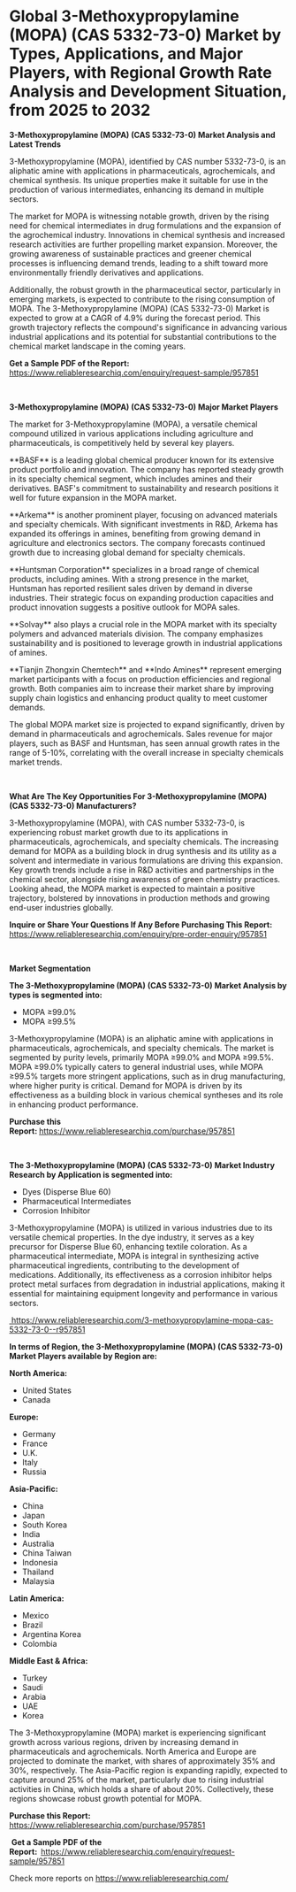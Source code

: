 <p><h1>Global 3-Methoxypropylamine (MOPA) (CAS 5332-73-0) Market by Types, Applications, and Major Players, with Regional Growth Rate Analysis and Development Situation, from 2025 to 2032</h1></p><p><strong>3-Methoxypropylamine (MOPA) (CAS 5332-73-0) Market Analysis and Latest Trends</strong></p>
<p><p>3-Methoxypropylamine (MOPA), identified by CAS number 5332-73-0, is an aliphatic amine with applications in pharmaceuticals, agrochemicals, and chemical synthesis. Its unique properties make it suitable for use in the production of various intermediates, enhancing its demand in multiple sectors.</p><p>The market for MOPA is witnessing notable growth, driven by the rising need for chemical intermediates in drug formulations and the expansion of the agrochemical industry. Innovations in chemical synthesis and increased research activities are further propelling market expansion. Moreover, the growing awareness of sustainable practices and greener chemical processes is influencing demand trends, leading to a shift toward more environmentally friendly derivatives and applications.</p><p>Additionally, the robust growth in the pharmaceutical sector, particularly in emerging markets, is expected to contribute to the rising consumption of MOPA. The 3-Methoxypropylamine (MOPA) (CAS 5332-73-0) Market is expected to grow at a CAGR of 4.9% during the forecast period. This growth trajectory reflects the compound's significance in advancing various industrial applications and its potential for substantial contributions to the chemical market landscape in the coming years.</p></p>
<p><strong>Get a Sample PDF of the Report:&nbsp;</strong> <a href="https://www.reliableresearchiq.com/enquiry/request-sample/957851?utm_campaign=2927&utm_medium=2&utm_source=Github&utm_content=ia&utm_term=21032025&utm_id=3-methoxypropylamine-mopa-cas-5332-73-0">https://www.reliableresearchiq.com/enquiry/request-sample/957851</a></p>
<p>&nbsp;</p>
<p><strong>3-Methoxypropylamine (MOPA) (CAS 5332-73-0) Major Market Players</strong></p>
<p><p>The market for 3-Methoxypropylamine (MOPA), a versatile chemical compound utilized in various applications including agriculture and pharmaceuticals, is competitively held by several key players.</p><p>**BASF** is a leading global chemical producer known for its extensive product portfolio and innovation. The company has reported steady growth in its specialty chemical segment, which includes amines and their derivatives. BASF's commitment to sustainability and research positions it well for future expansion in the MOPA market.</p><p>**Arkema** is another prominent player, focusing on advanced materials and specialty chemicals. With significant investments in R&D, Arkema has expanded its offerings in amines, benefiting from growing demand in agriculture and electronics sectors. The company forecasts continued growth due to increasing global demand for specialty chemicals.</p><p>**Huntsman Corporation** specializes in a broad range of chemical products, including amines. With a strong presence in the market, Huntsman has reported resilient sales driven by demand in diverse industries. Their strategic focus on expanding production capacities and product innovation suggests a positive outlook for MOPA sales.</p><p>**Solvay** also plays a crucial role in the MOPA market with its specialty polymers and advanced materials division. The company emphasizes sustainability and is positioned to leverage growth in industrial applications of amines.</p><p>**Tianjin Zhongxin Chemtech** and **Indo Amines** represent emerging market participants with a focus on production efficiencies and regional growth. Both companies aim to increase their market share by improving supply chain logistics and enhancing product quality to meet customer demands.</p><p>The global MOPA market size is projected to expand significantly, driven by demand in pharmaceuticals and agrochemicals. Sales revenue for major players, such as BASF and Huntsman, has seen annual growth rates in the range of 5-10%, correlating with the overall increase in specialty chemicals market trends.</p></p>
<p>&nbsp;</p>
<p><strong>What Are The Key Opportunities For 3-Methoxypropylamine (MOPA) (CAS 5332-73-0) Manufacturers?</strong></p>
<p><p>3-Methoxypropylamine (MOPA), with CAS number 5332-73-0, is experiencing robust market growth due to its applications in pharmaceuticals, agrochemicals, and specialty chemicals. The increasing demand for MOPA as a building block in drug synthesis and its utility as a solvent and intermediate in various formulations are driving this expansion. Key growth trends include a rise in R&D activities and partnerships in the chemical sector, alongside rising awareness of green chemistry practices. Looking ahead, the MOPA market is expected to maintain a positive trajectory, bolstered by innovations in production methods and growing end-user industries globally.</p></p>
<p><strong>Inquire or Share Your Questions If Any Before Purchasing This Report:</strong> <a href="https://www.reliableresearchiq.com/enquiry/pre-order-enquiry/957851?utm_campaign=2927&utm_medium=2&utm_source=Github&utm_content=ia&utm_term=21032025&utm_id=3-methoxypropylamine-mopa-cas-5332-73-0">https://www.reliableresearchiq.com/enquiry/pre-order-enquiry/957851</a></p>
<p>&nbsp;</p>
<p><strong>Market Segmentation</strong></p>
<p><strong>The 3-Methoxypropylamine (MOPA) (CAS 5332-73-0) Market Analysis by types is segmented into:</strong></p>
<p><ul><li>MOPA ≥99.0%</li><li>MOPA ≥99.5%</li></ul></p>
<p><p>3-Methoxypropylamine (MOPA) is an aliphatic amine with applications in pharmaceuticals, agrochemicals, and specialty chemicals. The market is segmented by purity levels, primarily MOPA ≥99.0% and MOPA ≥99.5%. MOPA ≥99.0% typically caters to general industrial uses, while MOPA ≥99.5% targets more stringent applications, such as in drug manufacturing, where higher purity is critical. Demand for MOPA is driven by its effectiveness as a building block in various chemical syntheses and its role in enhancing product performance.</p></p>
<p><strong>Purchase this Report:&nbsp;</strong><a href="https://www.reliableresearchiq.com/purchase/957851?utm_campaign=2927&utm_medium=2&utm_source=Github&utm_content=ia&utm_term=21032025&utm_id=3-methoxypropylamine-mopa-cas-5332-73-0">https://www.reliableresearchiq.com/purchase/957851</a></p>
<p>&nbsp;</p>
<p><strong>The 3-Methoxypropylamine (MOPA) (CAS 5332-73-0) Market Industry Research by Application is segmented into:</strong></p>
<p><ul><li>Dyes (Disperse Blue 60)</li><li>Pharmaceutical Intermediates</li><li>Corrosion Inhibitor</li></ul></p>
<p><p>3-Methoxypropylamine (MOPA) is utilized in various industries due to its versatile chemical properties. In the dye industry, it serves as a key precursor for Disperse Blue 60, enhancing textile coloration. As a pharmaceutical intermediate, MOPA is integral in synthesizing active pharmaceutical ingredients, contributing to the development of medications. Additionally, its effectiveness as a corrosion inhibitor helps protect metal surfaces from degradation in industrial applications, making it essential for maintaining equipment longevity and performance in various sectors.</p></p>
<p><a href="https://www.reliableresearchiq.com/3-methoxypropylamine-mopa-cas-5332-73-0--r957851?utm_campaign=2927&utm_medium=2&utm_source=Github&utm_content=ia&utm_term=21032025&utm_id=3-methoxypropylamine-mopa-cas-5332-73-0">&nbsp;https://www.reliableresearchiq.com/3-methoxypropylamine-mopa-cas-5332-73-0--r957851</a></p>
<p><strong>In terms of Region, the 3-Methoxypropylamine (MOPA) (CAS 5332-73-0) Market Players available by Region are:</strong></p>
<p>
    <p> <strong> North America: </strong>
        <ul>
            <li>United States</li>
            <li>Canada</li>
        </ul>
        </p> 
    <p> <strong> Europe: </strong>
        <ul>
            <li>Germany</li>
            <li>France</li>
            <li>U.K.</li>
            <li>Italy</li>
            <li>Russia</li>
        </ul>
        </p> 
    <p> <strong> Asia-Pacific: </strong>
        <ul>
            <li>China</li>
            <li>Japan</li>
            <li>South Korea</li>
            <li>India</li>
            <li>Australia</li>
            <li>China Taiwan</li>
            <li>Indonesia</li>
            <li>Thailand</li>
            <li>Malaysia</li>
        </ul>
        </p> 
    <p> <strong> Latin America: </strong>
        <ul>
            <li>Mexico</li>
            <li>Brazil</li>
            <li>Argentina Korea</li>
            <li>Colombia</li>
        </ul>
        </p> 
    <p> <strong> Middle East & Africa: </strong>
        <ul>
            <li>Turkey</li>
            <li>Saudi</li>
            <li>Arabia</li>
            <li>UAE</li>
            <li>Korea</li>
        </ul>
    </p>
    </p>
<p><p>The 3-Methoxypropylamine (MOPA) market is experiencing significant growth across various regions, driven by increasing demand in pharmaceuticals and agrochemicals. North America and Europe are projected to dominate the market, with shares of approximately 35% and 30%, respectively. The Asia-Pacific region is expanding rapidly, expected to capture around 25% of the market, particularly due to rising industrial activities in China, which holds a share of about 20%. Collectively, these regions showcase robust growth potential for MOPA.</p></p>
<p><strong>Purchase this Report: </strong><a href="https://www.reliableresearchiq.com/purchase/957851?utm_campaign=2927&utm_medium=2&utm_source=Github&utm_content=ia&utm_term=21032025&utm_id=3-methoxypropylamine-mopa-cas-5332-73-0">https://www.reliableresearchiq.com/purchase/957851</a></p>
<p>&nbsp;<strong>Get a Sample PDF of the Report:&nbsp;&nbsp;</strong><a href="https://www.reliableresearchiq.com/enquiry/request-sample/957851?utm_campaign=2927&utm_medium=2&utm_source=Github&utm_content=ia&utm_term=21032025&utm_id=3-methoxypropylamine-mopa-cas-5332-73-0">https://www.reliableresearchiq.com/enquiry/request-sample/957851</a></p>
<p><strong></strong></p>
<p>Check more reports on <a href="https://www.reliableresearchiq.com/?utm_campaign=2927&utm_medium=2&utm_source=Github&utm_content=ia&utm_term=21032025&utm_id=3-methoxypropylamine-mopa-cas-5332-73-0">https://www.reliableresearchiq.com/</a></p>